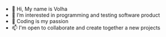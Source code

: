 - 👋 Hi, My name is Volha 
- 👀 I’m interested in programming and testing software product
- 🌱 Coding is my passion 
- 📫 I'm open to collaborate and create together a new projects


